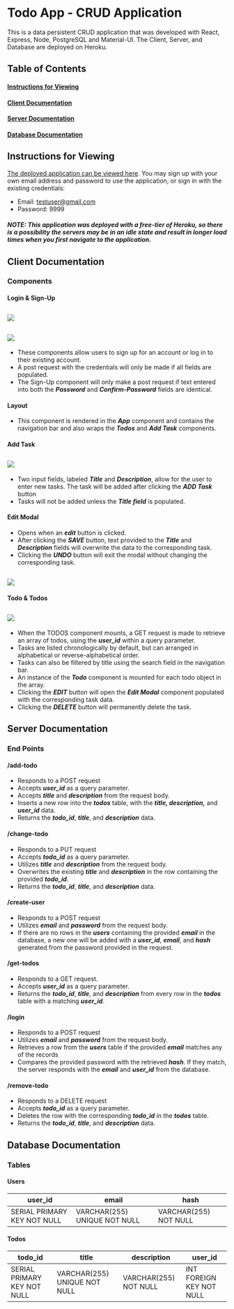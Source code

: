 # Todo App - CRUD Application

This is a data persistent CRUD application that was developed with React, Express, Node, PostgreSQL and Material-UI. The Client, Server, and Database are deployed on Heroku.

## Table of Contents

#### **[Instructions for Viewing](##instructions-for-viewing)**</br>

#### **[Client Documentation](##client-documentation)**</br>

#### **[Server Documentation](##server-documentation)**</br>

#### **[Database Documentation](##database-documentation)**</br>

## Instructions for Viewing

[The deployed application can be viewed here](https://andrew-bradt-todo-frontend.herokuapp.com/). You may sign up with your own email address and password to use the application, or sign in with the existing credentials:

- Email: testuser@gmail.com
- Password: 9999

#### **_NOTE: This application was deployed with a free-tier of Heroku, so there is a possibility the servers may be in an idle state and result in longer load times when you first navigate to the application._**

## Client Documentation

### Components

#### Login & Sign-Up

## <img src='./documentation_assets/log-in.jpg'>

## <img src='./documentation_assets/sign-up.jpg'>

- These components allow users to sign up for an account or log in to their existing account.
- A post request with the credentials will only be made if all fields are populated.
- The Sign-Up component will only make a post request if text entered into both the **_Password_** and **_Confirm-Password_** fields are identical.

#### Layout

- This component is rendered in the **_App_** component and contains the navigation bar and also wraps the **_Todos_** and **_Add Task_** components.

#### Add Task

## <img src='./documentation_assets/add-task.jpg'>

- Two input fields, labeled **_Title_** and **_Description_**, allow for the user to enter new tasks. The task will be added after clicking the **_ADD Task_** button
- Tasks will not be added unless the **_Title field_** is populated.

#### Edit Modal

- Opens when an **_edit_** button is clicked.
- After clicking the **_SAVE_** button, text provided to the **_Title_** and **_Description_** fields will overwrite the data to the corresponding task.
- Clicking the **_UNDO_** button will exit the modal without changing the corresponding task.

## <img src='./documentation_assets/edit-modal.jpg'>

#### Todo & Todos

## <img src='./documentation_assets/todos.jpg'>

- When the TODOS component mounts, a GET request is made to retrieve an array of todos, using the **_user_id_** within a query parameter.
- Tasks are listed chronologically by default, but can arranged in alphabetical or reverse-alphabetical order.
- Tasks can also be filtered by title using the search field in the navigation bar.
- An instance of the **_Todo_** component is mounted for each todo object in the array.
- Clicking the **_EDIT_** button will open the **_Edit Modal_** component populated with the corresponding task data.
- Clicking the **_DELETE_** button will permanently delete the task.

## Server Documentation

### End Points

#### /add-todo

- Responds to a POST request
- Accepts **_user_id_** as a query parameter.
- Accepts **_title_** and **_description_** from the request body.
- Inserts a new row into the **_todos_** table, with the **_title, description,_** and **_user_id_** data.
- Returns the **_todo_id_**, **_title_**, and **_description_** data.

#### /change-todo

- Responds to a PUT request
- Accepts **_todo_id_** as a query parameter.
- Utilizes **_title_** and **_description_** from the request body.
- Overwrites the existing **_title_** and **_description_** in the row containing the provided **_todo_id_**.
- Returns the **_todo_id_**, **_title_**, and **_description_** data.

#### /create-user

- Responds to a POST request
- Utilizes **_email_** and **_password_** from the request body.
- If there are no rows in the **_users_** containing the provided **_email_** in the database, a new one will be added with a **_user_id_**, **_email_**, and **_hash_** generated from the password provided in the request.

#### /get-todos

- Responds to a GET request.
- Accepts **_user_id_** as a query parameter.
- Returns the **_todo_id_**, **_title_**, and **_description_** from every row in the **_todos_** table with a matching **_user_id_**.

#### /login

- Responds to a POST request
- Utilizes **_email_** and **_password_** from the request body.
- Retrieves a row from the **_users_** table if the provided **_email_** matches any of the records
- Compares the provided password with the retrieved **_hash_**. If they match, the server responds with the **_email_** and **_user_id_** from the database.

#### /remove-todo

- Responds to a DELETE request
- Accepts **_todo_id_** as a query parameter.
- Deletes the row with the corresponding **_todo_id_** in the **_todos_** table.
- Returns the **_todo_id_**, **_title_**, and **_description_** data.

## Database Documentation

### Tables

#### Users

| user_id                     | email                        | hash                  |
| --------------------------- | ---------------------------- | --------------------- |
| SERIAL PRIMARY KEY NOT NULL | VARCHAR(255) UNIQUE NOT NULL | VARCHAR(255) NOT NULL |

#### Todos

| todo_id                     | title                        | description           | user_id                  |
| --------------------------- | ---------------------------- | --------------------- | ------------------------ |
| SERIAL PRIMARY KEY NOT NULL | VARCHAR(255) UNIQUE NOT NULL | VARCHAR(255) NOT NULL | INT FOREIGN KEY NOT NULL |
